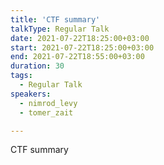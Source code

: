 ```yaml
---
title: 'CTF summary'
talkType: Regular Talk
date: 2021-07-22T18:25:00+03:00
start: 2021-07-22T18:25:00+03:00
end: 2021-07-22T18:55:00+03:00
duration: 30
tags:
  - Regular Talk
speakers:
  - nimrod_levy
  - tomer_zait

---
```

CTF summary